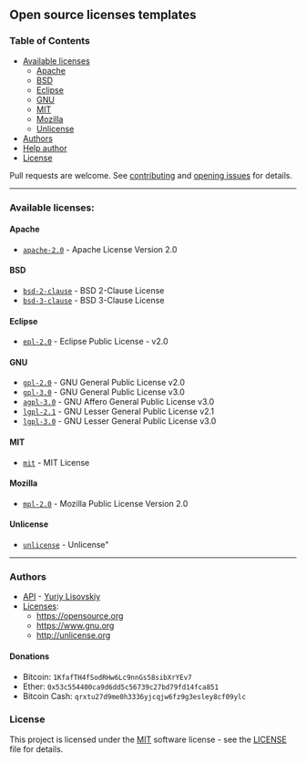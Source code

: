 ## Open source licenses templates

### Table of Contents
- [Available licenses](#available-licenses)
    * [Apache](#apache)
    * [BSD](#bsd)
    * [Eclipse](#eclipse)
    * [GNU](#gnu)
    * [MIT](#mit)
    * [Mozilla](#mozilla)
    * [Unlicense](#unlicense)
- [Authors](#authors)
- [Help author](#donations)
- [License](#license)

Pull requests are welcome. See [contributing](../.github/CONTRIBUTING.md)
and [opening issues](../.github/ISSUE_TEMPLATE.md) for details.
<hr>

### Available licenses:

#### Apache
* [`apache-2.0`](https://github.com/YuriyLisovskiy/licenses/blob/master/licenses/apache-2.0) - Apache License Version 2.0

#### BSD
* [`bsd-2-clause`](https://github.com/YuriyLisovskiy/licenses/blob/master/licenses/bsd-2-clause) - BSD 2-Clause License
* [`bsd-3-clause`](https://github.com/YuriyLisovskiy/licenses/blob/master/licenses/bsd-3-clause) - BSD 3-Clause License

#### Eclipse
* [`epl-2.0`](https://github.com/YuriyLisovskiy/licenses/blob/master/licenses/epl-2.0) - Eclipse Public License - v2.0

#### GNU
* [`gpl-2.0`](https://github.com/YuriyLisovskiy/licenses/blob/master/licenses/gpl-2.0) - GNU General Public License v2.0
* [`gpl-3.0`](https://github.com/YuriyLisovskiy/licenses/blob/master/licenses/gpl-3.0) - GNU General Public License v3.0
* [`agpl-3.0`](https://github.com/YuriyLisovskiy/licenses/blob/master/licenses/agpl-3.0) - GNU Affero General Public License v3.0
* [`lgpl-2.1`](https://github.com/YuriyLisovskiy/licenses/blob/master/licenses/lgpl-2.1) - GNU Lesser General Public License v2.1
* [`lgpl-3.0`](https://github.com/YuriyLisovskiy/licenses/blob/master/licenses/lgpl-3.0) - GNU Lesser General Public License v3.0

#### MIT
* [`mit`](https://github.com/YuriyLisovskiy/licenses/blob/master/licenses/mit) - MIT License

#### Mozilla
* [`mpl-2.0`](https://github.com/YuriyLisovskiy/licenses/blob/master/licenses/mpl-2.0) - Mozilla Public License Version 2.0

#### Unlicense
* [`unlicense`](https://github.com/YuriyLisovskiy/licenses/blob/master/licenses/unlicense) - Unlicense"
<hr>

### Authors
* [API](https://github.com/YuriyLisovskiy/licenses/tree/master/api) - [Yuriy Lisovskiy](https://github.com/YuriyLisovskiy)
* [Licenses](https://github.com/YuriyLisovskiy/licenses/tree/master/licenses):
    * https://opensource.org
    * https://www.gnu.org
    * http://unlicense.org
#### Donations
* Bitcoin: `1KfafTH4fSodRHw6Lc9nnGs58sibXrYEv7`
* Ether: `0x53c554400ca9d6dd5c56739c27bd79fd14fca851`
* Bitcoin Cash: `qrxtu27d9me0h3336yjcqjw6fz9g3esley8cf09ylc`
### License
This project is licensed under the [MIT](https://opensource.org/licenses/MIT) software license - see the
[LICENSE](LICENSE) file for details.
